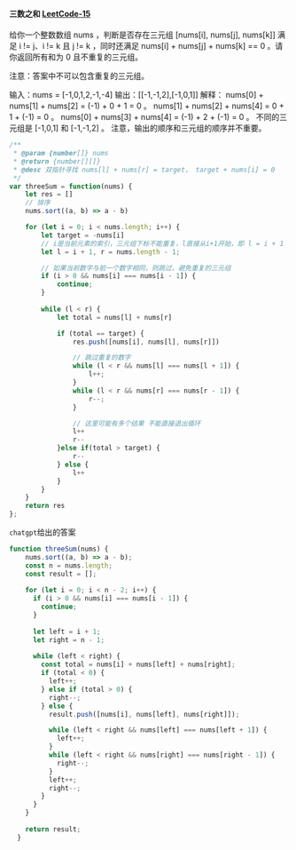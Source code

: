 #### 三数之和 [LeetCode-15](https://leetcode.cn/problems/3sum)

给你一个整数数组 nums ，判断是否存在三元组 [nums[i], nums[j], nums[k]] 满足 i != j、i != k 且 j != k ，同时还满足 nums[i] + nums[j] + nums[k] == 0 。请你返回所有和为 0 且不重复的三元组。

注意：答案中不可以包含重复的三元组。

输入：nums = [-1,0,1,2,-1,-4]
输出：[[-1,-1,2],[-1,0,1]]
解释：
nums[0] + nums[1] + nums[2] = (-1) + 0 + 1 = 0 。
nums[1] + nums[2] + nums[4] = 0 + 1 + (-1) = 0 。
nums[0] + nums[3] + nums[4] = (-1) + 2 + (-1) = 0 。
不同的三元组是 [-1,0,1] 和 [-1,-1,2] 。
注意，输出的顺序和三元组的顺序并不重要。

```js
/**
 * @param {number[]} nums
 * @return {number[][]}
 * @desc 双指针寻找 nums[l] + nums[r] = target， target + nums[i] = 0
 */
var threeSum = function(nums) {
    let res = []
    // 排序
    nums.sort((a, b) => a - b)

    for (let i = 0; i < nums.length; i++) {
        let target = -nums[i]
        // i是当前元素的索引，三元组下标不能重复，l直接从i+1开始，即 l = i + 1
        let l = i + 1, r = nums.length - 1;

        // 如果当前数字与前一个数字相同，则跳过，避免重复的三元组
        if (i > 0 && nums[i] === nums[i - 1]) {
            continue;
        }
        
        while (l < r) {
            let total = nums[l] + nums[r]

            if (total == target) {
                res.push([nums[i], nums[l], nums[r]])

                // 跳过重复的数字
                while (l < r && nums[l] === nums[l + 1]) {
                    l++;
                }
                while (l < r && nums[r] === nums[r - 1]) {
                    r--;
                }

                // 这里可能有多个结果 不能直接退出循环
                l++
                r--
            }else if(total > target) {
                r--
            } else {
                l++
            }
        }
    }
    return res
};
```

`chatgpt`给出的答案
```js 
function threeSum(nums) {
    nums.sort((a, b) => a - b);
    const n = nums.length;
    const result = [];
  
    for (let i = 0; i < n - 2; i++) {
      if (i > 0 && nums[i] === nums[i - 1]) {
        continue;
      }
  
      let left = i + 1;
      let right = n - 1;
  
      while (left < right) {
        const total = nums[i] + nums[left] + nums[right];
        if (total < 0) {
          left++;
        } else if (total > 0) {
          right--;
        } else {
          result.push([nums[i], nums[left], nums[right]]);

          while (left < right && nums[left] === nums[left + 1]) {
            left++;
          }
          while (left < right && nums[right] === nums[right - 1]) {
            right--;
          }
          left++;
          right--;
        }
      }
    }
  
    return result;
  }
```
